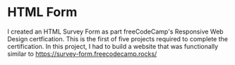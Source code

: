 # HTML Form
I created an HTML Survey Form as part freeCodeCamp's Responsive Web Design certfication. This is the first of five projects required to complete the certification. In this project, I had to build a website that was functionally similar to https://survey-form.freecodecamp.rocks/
